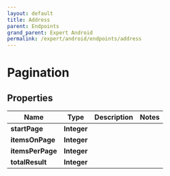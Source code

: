 ```yaml
---
layout: default
title: Address
parent: Endpoints
grand_parent: Expert Android
permalink: /expert/android/endpoints/address
---
```


# Pagination

## Properties
Name | Type | Description | Notes
------------ | ------------- | ------------- | -------------
**startPage** | **Integer** |  | 
**itemsOnPage** | **Integer** |  | 
**itemsPerPage** | **Integer** |  | 
**totalResult** | **Integer** |  | 



